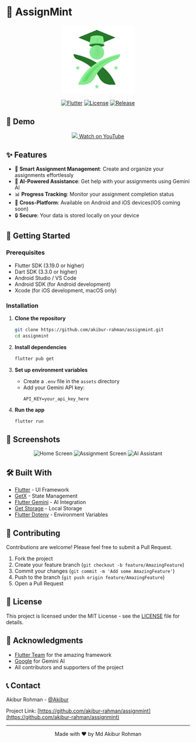 # 📱 AssignMint

<div align="center">
  <img src="assets/appicon/appicon.png" alt="AssignMint Logo" width="200"/>
  
  [![Flutter](https://img.shields.io/badge/Flutter-3.19.0-blue.svg)](https://flutter.dev)
  [![License](https://img.shields.io/badge/License-MIT-green.svg)](LICENSE)
  [![Release](https://img.shields.io/badge/Release-v1.0.0-orange.svg)](https://github.com/akibur-rahman/assignmint/releases)
</div>

## 🎥 Demo

<div align="center">
  <a href="https://www.youtube.com/watch?v=YOUR_VIDEO_ID">
    <img src="https://www.freeiconspng.com/uploads/download-youtube-logo-png-clipart-3.png" width="200"/>
    Watch on YouTube
  </a>
</div>

## ✨ Features

- 📝 **Smart Assignment Management**: Create and organize your assignments effortlessly
- 🤖 **AI-Powered Assistance**: Get help with your assignments using Gemini AI
- 📊 **Progress Tracking**: Monitor your assignment completion status
- 📱 **Cross-Platform**: Available on Android and iOS devices(IOS coming soon)
- 🔒 **Secure**: Your data is stored locally on your device

## 🚀 Getting Started

### Prerequisites

- Flutter SDK (3.19.0 or higher)
- Dart SDK (3.3.0 or higher)
- Android Studio / VS Code
- Android SDK (for Android development)
- Xcode (for iOS development, macOS only)

### Installation

1. **Clone the repository**
   ```bash
   git clone https://github.com/akibur-rahman/assignmint.git
   cd assignmint
   ```

2. **Install dependencies**
   ```bash
   flutter pub get
   ```

3. **Set up environment variables**
   - Create a `.env` file in the `assets` directory
   - Add your Gemini API key:
     ```
     API_KEY=your_api_key_here
     ```

4. **Run the app**
   ```bash
   flutter run
   ```

## 📱 Screenshots

<div align="center">
  <img src="screenshots/home.png" alt="Home Screen" width="200"/>
  <img src="screenshots/assignment.png" alt="Assignment Screen" width="200"/>
  <img src="screenshots/ai_assist.png" alt="AI Assistant" width="200"/>
</div>

## 🛠️ Built With

- [Flutter](https://flutter.dev) - UI Framework
- [GetX](https://pub.dev/packages/get) - State Management
- [Flutter Gemini](https://pub.dev/packages/flutter_gemini) - AI Integration
- [Get Storage](https://pub.dev/packages/get_storage) - Local Storage
- [Flutter Dotenv](https://pub.dev/packages/flutter_dotenv) - Environment Variables

## 🤝 Contributing

Contributions are welcome! Please feel free to submit a Pull Request.

1. Fork the project
2. Create your feature branch (`git checkout -b feature/AmazingFeature`)
3. Commit your changes (`git commit -m 'Add some AmazingFeature'`)
4. Push to the branch (`git push origin feature/AmazingFeature`)
5. Open a Pull Request

## 📄 License

This project is licensed under the MIT License - see the [LICENSE](LICENSE) file for details.

## 🙏 Acknowledgments

- [Flutter Team](https://flutter.dev) for the amazing framework
- [Google](https://google.com) for Gemini AI
- All contributors and supporters of the project

## 📞 Contact

Akibur Rohman - [@Akibur](https://www.linkedin.com/in/akibur-rahman-7309b3228/)

Project Link: [https://github.com/akibur-rahman/assignmint](https://github.com/akibur-rahman/assignmint)

---

<div align="center">
  Made with ❤️ by Md Akibur Rohman
</div>
